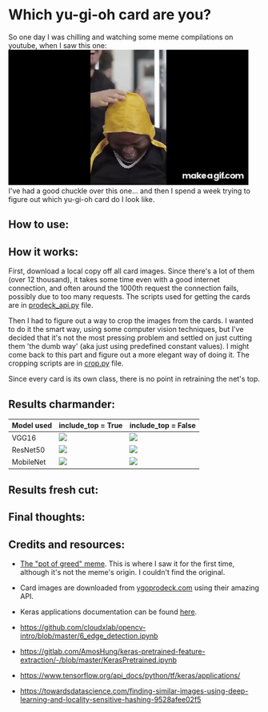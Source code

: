 # Which yu-gi-oh card are you?
So one day I was chilling and watching some meme compilations on youtube, when I saw this one:  
![](images/pot-of-greed.gif)  
I've had a good chuckle over this one... and then I spend a week trying to figure out which yu-gi-oh card do I look like.

## How to use:


## How it works:
First, download a local copy off all card images. Since there's a lot of them (over 12 thousand), it takes some time even with a good internet connection, and often around the 1000th request the connection fails, possibly due to too many requests. The scripts used for getting the cards are in [prodeck_api.py](prodeck_api.py) file.  
  
Then I had to figure out a way to crop the images from the cards. I wanted to do it the smart way, using some computer vision techniques, but I've decided that it's not the most pressing problem and settled on just cutting them 'the dumb way' (aka just using predefined constant values). I might come back to this part and figure out a more elegant way of doing it. The cropping scripts are in [crop.py](crop.py) file.

Since every card is its own class, there is no point in retraining the net's top.

## Results charmander:

| Model used    | include_top = True                            | include_top = False                           |
|---------------|-----------------------------------------------|-----------------------------------------------|
| VGG16         | <img src="cards/52155219.jpg" width="200"/>   | <img src="cards/24082387.jpg" width="200"/>   |
| ResNet50      | <img src="cards/58873391.jpg" width="200"/>   | <img src="cards/57523313.jpg" width="200"/>   |
| MobileNet     | <img src="cards/52158283.jpg" width="200"/>   | <img src="cards/15052462.jpg" width="200"/>   |

## Results fresh cut:

## Final thoughts:

## Credits and resources:
- [The "pot of greed" meme](https://youtu.be/4guF2x-mzBI?t=247). This is where I saw it for the first time, although it's not the meme's origin. I couldn't find the original.
- Card images are downloaded from [ygoprodeck.com](https://db.ygoprodeck.com/api-guide/) using their amazing API.
- Keras applications documentation can be found [here](https://www.tensorflow.org/api_docs/python/tf/keras/applications/).
  
- https://github.com/cloudxlab/opencv-intro/blob/master/6_edge_detection.ipynb
- https://gitlab.com/AmosHung/keras-pretrained-feature-extraction/-/blob/master/KerasPretrained.ipynb
- https://www.tensorflow.org/api_docs/python/tf/keras/applications/
- https://towardsdatascience.com/finding-similar-images-using-deep-learning-and-locality-sensitive-hashing-9528afee02f5